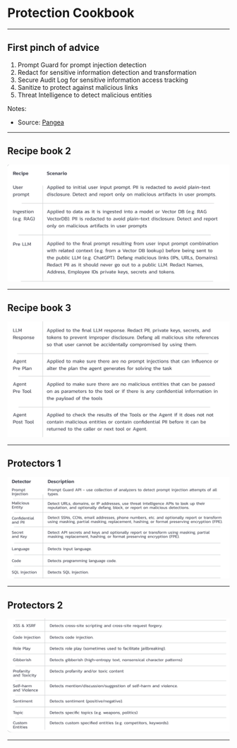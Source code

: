 # Protection Cookbook

---

## First pinch of advice

1. Prompt Guard for prompt injection detection
2. Redact for sensitive information detection and transformation
3. Secure Audit Log for sensitive information access tracking
4. Sanitize to protect against malicious links
5. Threat Intelligence to detect malicious entities

Notes:

* Source: [Pangea](https://pangea.cloud/services/ai-guard/)

---

## Recipe book 2

![](../images/prot01.png)

---

## Recipe book 3

![](../images/prot02.png)

---

## Protectors 1

![](../images/prot03.png)

---

## Protectors 2

![](../images/prot04.png)

---



